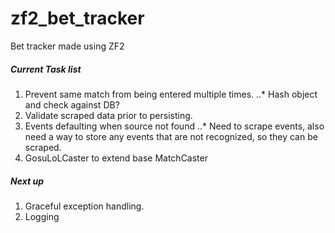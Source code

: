 zf2_bet_tracker
===============

Bet tracker made using ZF2


##### Current Task list

1. Prevent same match from being entered multiple times.
..* Hash object and check against DB?
2. Validate scraped data prior to persisting.
3. Events defaulting when source not found
..* Need to scrape events, also need a way to store any events that are not recognized, so they can be scraped.
4. GosuLoLCaster to extend base MatchCaster

##### Next up

1. Graceful exception handling.
2. Logging
